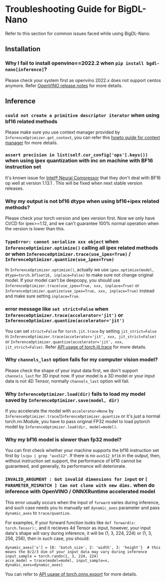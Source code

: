 # Troubleshooting Guide for BigDL-Nano

Refer to this section for common issues faced while using BigDL-Nano.

## Installation
### Why I fail to install openvino==2022.2 when ``pip install bgdl-nano[inference]``?

Please check your system first as openvino 2022.x does not support centos anymore. Refer [OpenVINO release notes](https://www.intel.com/content/www/us/en/developer/articles/release-notes/openvino-relnotes-2021.html) for more details.

## Inference

### ``could not create a primitive descriptor iterator`` when using bf16 related methods

Please make sure you use context manager provided by ``InferenceOptimizer.get_context``, you can refer this [howto guide for context manager]() for more details.

### ``assert precision in list(self.cur_config['ops'].keys())`` when using ipex quantization with inc on machine with BF16 instruction set

It's known issue for [Intel® Neural Compressor](https://github.com/intel/neural-compressor) that they don't deal with BF16 op well at version 1.13.1 . This will be fixed when next stable version releases.

### Why my output is not bf16 dtype when using bf16+ipex related methods?

Please check your torch version and ipex version first. Now we only have CI/CD for ipex>=1.12, and we can't guarantee 100% normal operation when the version is lower than this.

### ``TypeError: cannot serialize xxx object`` when ``InferenceOptimizer.optimize()`` calling all ipex related methods or when ``InferenceOptimizer.trace(use_ipex=True)`` / ``InferenceOptimizer.quantize(use_ipex=True)``

In ``InferenceOptimizer.optimize()``, actually we use ``ipex.optimize(model, dtype=torch.bfloat16, inplace=False)`` to make sure not change original model. If your model can't be deepcopy, you should use ``InferenceOptimizer.trace(use_ipex=True, xxx, inplace=True)`` or ``InferenceOptimizer.quatize(use_ipex=True, xxx, inplace=True)`` instead and make sure setting ``inplace=True``.

### error message like ``set strict=False`` when ``InferenceOptimizer.trace(accelerator='jit')`` or ``InferenceOptimizer.quantize(accelerator='jit')``

You can set ``strict=False`` for ``torch.jit.trace`` by setting ``jit_strict=False`` in ``InferenceOptimizer.trace(accelerator='jit', xxx, jit_strict=False)`` or ``InferenceOptimizer.quantize(accelerator='jit', xxx, jit_strict=False)``. 
Refer [API usage of torch.jit.trace](https://pytorch.org/docs/stable/generated/torch.jit.trace.html#torch.jit.trace) for more details.


### Why ``channels_last`` option fails for my computer vision model?

Please check the shape of your input data first, we don't support ``channels_last`` for 3D input now. If your model is a 3D model or your input data is not 4D Tensor, normally ``channels_last`` option will fail.

### Why ``InferenceOptimizer.load(dir)`` fails to load my model saved by ``InferenceOptimizer.save(model, dir)``

If you accelerate the model with ``accelerator=None`` by ``InferenceOptimizer.trace``/``InferenceOptimizer.quantize`` or it's just a normal torch.nn.Module, you have to pass original FP32 model to load pytorch model by ``InferenceOptimizer.load(dir, model=model)``.

### Why my bf16 model is slower than fp32 model?

You can first check whether your machine supports the bf16 instruction set first by ``lscpu | grep "avx512"``. If there is no ``avx512_bf16`` in the output, then, without instruction set support, the performance of bf16 cannot be guaranteed, and generally, its performance will deteriorate.

### ``INVALID_ARGUMENT : Got invalid dimensions for input`` or ``[ PARAMETER_MISMATCH ] Can not clone with new dims.`` when do inference with OpenVINO / ONNXRuntime accelerated model

This error usually occurs when the input of ``forward`` varies during inference, and such case needs you to manually set ``dynamic_axes`` parameter and pass ``dynamic_axes`` to ``trace/quantize``. 

For examples, if your forward function looks like ``def forward(x: torch.Tensor):``, and it recieves 4d Tensor as input, however, your input data's shape will vary during inference, it will be (1, 3, 224, 224) or (1, 3, 256, 256), then in such case, you should:
```
dynamic_axes['x'] = {0: 'batch_size', 2: 'width', 3: 'height'}  # this means the 0/2/3 dim of your input data may vary during inference
input_sample = torch.randn(1, 3, 224, 224)
acce_model = trace(model=model, input_sample=x, dynamic_axes=dynamic_axes)
```

You can refer to [API usage of torch.onnx.export](https://pytorch.org/docs/stable/onnx.html#functions) for more details.